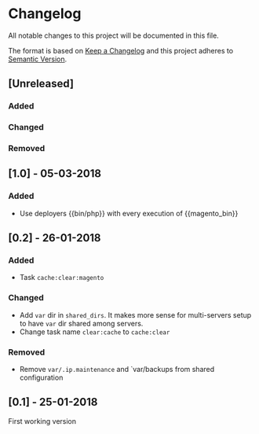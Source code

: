 # Changelog
All notable changes to this project will be documented in this file.

The format is based on [Keep a Changelog](http://keepachangelog.com/en/1.0.0/)
and this project adheres to [Semantic Version](http://semver.org/spec/v2.0.0.html).

## [Unreleased]
### Added

### Changed

### Removed

## [1.0] - 05-03-2018
### Added
* Use deployers {{bin/php}} with every execution of {{magento_bin}}

## [0.2] - 26-01-2018
### Added
* Task `cache:clear:magento`

### Changed
* Add `var` dir in `shared_dirs`. It makes more sense for multi-servers setup to have `var` dir shared among servers.
* Change task name `clear:cache` to `cache:clear`

### Removed
* Remove `var/.ip.maintenance` and `var/backups from shared configuration

## [0.1] - 25-01-2018
First working version
